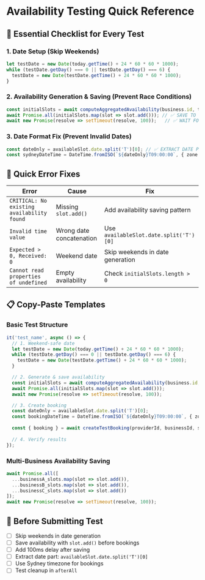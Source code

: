# Availability Testing Quick Reference

## 🚨 Essential Checklist for Every Test

### 1. Date Setup (Skip Weekends)
```typescript
let testDate = new Date(today.getTime() + 24 * 60 * 60 * 1000);
while (testDate.getDay() === 0 || testDate.getDay() === 6) {
  testDate = new Date(testDate.getTime() + 24 * 60 * 60 * 1000);
}
```

### 2. Availability Generation & Saving (Prevent Race Conditions)
```typescript
const initialSlots = await computeAggregatedAvailability(business.id, testDate, 1);
await Promise.all(initialSlots.map(slot => slot.add())); // ✅ SAVE TO DB
await new Promise(resolve => setTimeout(resolve, 100));   // ✅ WAIT FOR COMMIT
```

### 3. Date Format Fix (Prevent Invalid Dates)
```typescript
const dateOnly = availableSlot.date.split('T')[0]; // ✅ EXTRACT DATE PART
const sydneyDateTime = DateTime.fromISO(`${dateOnly}T09:00:00`, { zone: 'Australia/Sydney' });
```

## 🐛 Quick Error Fixes

| Error | Cause | Fix |
|-------|-------|-----|
| `CRITICAL: No existing availability found` | Missing `slot.add()` | Add availability saving pattern |
| `Invalid time value` | Wrong date concatenation | Use `availableSlot.date.split('T')[0]` |
| `Expected > 0, Received: 0` | Weekend date | Skip weekends in date generation |
| `Cannot read properties of undefined` | Empty availability | Check `initialSlots.length > 0` |

## 📋 Copy-Paste Templates

### Basic Test Structure
```typescript
it('test_name', async () => {
  // 1. Weekend-safe date
  let testDate = new Date(today.getTime() + 24 * 60 * 60 * 1000);
  while (testDate.getDay() === 0 || testDate.getDay() === 6) {
    testDate = new Date(testDate.getTime() + 24 * 60 * 60 * 1000);
  }

  // 2. Generate & save availability
  const initialSlots = await computeAggregatedAvailability(business.id, testDate, 1);
  await Promise.all(initialSlots.map(slot => slot.add()));
  await new Promise(resolve => setTimeout(resolve, 100));

  // 3. Create booking
  const dateOnly = availableSlot.date.split('T')[0];
  const bookingDateTime = DateTime.fromISO(`${dateOnly}T09:00:00`, { zone: 'Australia/Sydney' }).toJSDate();
  
  const { booking } = await createTestBooking(providerId, businessId, serviceId, bookingDateTime, 120);
  
  // 4. Verify results
});
```

### Multi-Business Availability Saving
```typescript
await Promise.all([
  ...businessA_slots.map(slot => slot.add()),
  ...businessB_slots.map(slot => slot.add()),
  ...businessC_slots.map(slot => slot.add())
]);
await new Promise(resolve => setTimeout(resolve, 100));
```

## 🎯 Before Submitting Test

- [ ] Skip weekends in date generation
- [ ] Save availability with `slot.add()` before bookings  
- [ ] Add 100ms delay after saving
- [ ] Extract date part: `availableSlot.date.split('T')[0]`
- [ ] Use Sydney timezone for bookings
- [ ] Test cleanup in `afterAll` 